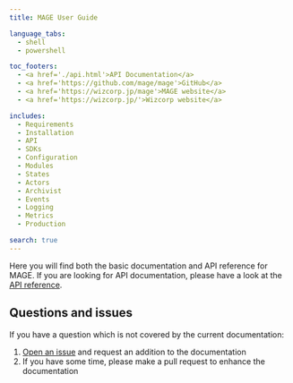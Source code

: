 ```yaml
---
title: MAGE User Guide

language_tabs:
  - shell
  - powershell

toc_footers:
  - <a href='./api.html'>API Documentation</a>
  - <a href='https://github.com/mage/mage'>GitHub</a>
  - <a href='https://wizcorp.jp/mage'>MAGE website</a>
  - <a href='https://wizcorp.jp/'>Wizcorp website</a>

includes:
  - Requirements
  - Installation
  - API
  - SDKs
  - Configuration
  - Modules
  - States
  - Actors
  - Archivist
  - Events
  - Logging
  - Metrics
  - Production

search: true
---
```


Here you will find both the basic documentation and API
reference for MAGE. If you are looking for API documentation,
please have a look at the [API reference](./api.html).

## Questions and issues

If you have a question which is not covered by the current
documentation:

  1. [Open an issue](https://github.com/mage/mage/issues/new) and request an addition to the documentation
  2. If you have some time, please make a pull request to enhance the documentation
